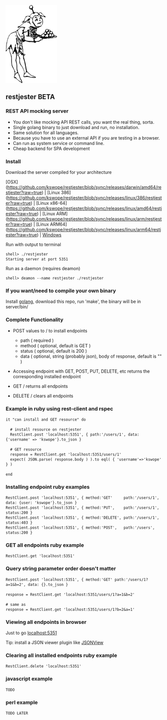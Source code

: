 

<img height="250" src="https://github.com/kswope/restjester/blob/master/assets/jester.png" />

## restjester BETA

### REST API mocking server


* You don't like mocking API REST calls, you want the real thing, sorta.
* Single golang binary to just download and run, no installation.
* Same solution for all languages.
* Because you have to use an external API if you are testing in a browser.
* Can run as system service or command line.
* Cheap backend for SPA development


### Install

Download the server compiled for your architecture

[OSX]    (https://github.com/kswope/restjester/blob/sync/releases/darwin/amd64/restjester?raw=true)
|
[Linux 386]  (https://github.com/kswope/restjester/blob/sync/releases/linux/386/restjester?raw=true)
|
[Linux x86-64]  (https://github.com/kswope/restjester/blob/sync/releases/linux/amd64/restjester?raw=true)
|
[Linux ARM]    (https://github.com/kswope/restjester/blob/sync/releases/linux/arm/restjester?raw=true)
|
[Linux ARM64]  (https://github.com/kswope/restjester/blob/sync/releases/linux/arm64/restjester?raw=true)
|
[Windows](https://github.com/kswope/restjester/blob/sync/releases/windows/amd64/restjester?raw=true)



Run with output to terminal
```
shell> ./restjester
Starting server at port 5351
```

Run as a daemon (requires deamon)
```
shell> deamon --name restjester ./restjester
```



### If you want/need to compile your own binary 

Install [golang](https://golang.org/), download this repo, run 'make', the binary will be in server/bin/




### Complete Functionality

* POST values to / to install endpoints

    * path ( required )
    * method ( optional, default is GET )
    * status ( optional, default is 200 )
    * data ( optional, string (probably json), body of response, default is "" )

* Accessing endpoint with GET, POST, PUT, DELETE, etc returns the corresponding installed endpoint

* GET / returns all endpoints

* DELETE / clears all endpoints




### Example in ruby using rest-client and rspec

```
it "can install and GET resource" do

  # install resource on restjester
  RestClient.post 'localhost:5351', { path:'/users/1', data: {'username' => 'kswope'}.to_json }

  # GET resource
  response = RestClient.get 'localhost:5351/users/1' 
  expect( JSON.parse( response.body ) ).to eql( { 'username'=>'kswope' } )

end
```


### Installing endpoint ruby examples
```
RestClient.post 'localhost:5351', { method:'GET'     path:'/users/1', data: {user: 'kswope'}.to_json }
RestClient.post 'localhost:5351', { method:'PUT',    path:'/users/1', status:200 }
RestClient.post 'localhost:5351', { method:'DELETE', path:'/users/1', status:403 }
RestClient.post 'localhost:5351', { method:'POST',   path:'/users',   status:200 }
```




### GET all endpoints ruby example
```
RestClient.get 'localhost:5351'
```

### Query string parameter order doesn't matter
```
RestClient.post 'localhost:5351', { method:'GET' path:'/users/1?a=1&b=2', data: {}.to_json }

response = RestClient.get 'localhost:5351/users/1?a=1&b=2' 

# same as
response = RestClient.get 'localhost:5351/users/1?b=2&a=1' 
```


### Viewing all endpoints in browser

Just to go [localhost:5351](http://localhost:5351)

Tip: install a JSON viewer plugin like [JSONView](https://chrome.google.com/webstore/detail/jsonview/chklaanhfefbnpoihckbnefhakgolnmc)

### Clearing all installed endpoints ruby example
```
RestClient.delete 'localhost:5351'
```

### javascript example
```
TODO
```

### perl example
```
TODO LATER
```

